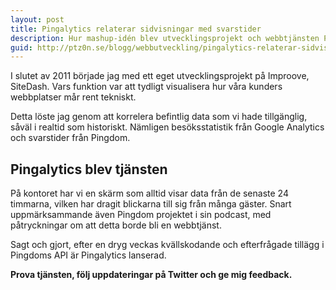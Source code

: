 ```yaml
---
layout: post
title: Pingalytics relaterar sidvisningar med svarstider
description: Hur mashup-idén blev utvecklingsprojekt och webbtjänsten Pingalytics.
guid: http://ptz0n.se/blogg/webbutveckling/pingalytics-relaterar-sidvisningar-med-svarstider/
---
```


I slutet av 2011 började jag med ett eget utvecklingsprojekt på Improove, SiteDash. Vars funktion var att tydligt visualisera hur våra kunders webbplatser mår rent tekniskt.

Detta löste jag genom att korrelera befintlig data som vi hade tillgänglig, såväl i realtid som historiskt. Nämligen besöksstatistik från Google Analytics och svarstider från Pingdom.

## Pingalytics blev tjänsten

På kontoret har vi en skärm som alltid visar data från de senaste 24 timmarna, vilken har dragit blickarna till sig från många gäster. Snart uppmärksammande även Pingdom projektet i sin podcast, med påtryckningar om att detta borde bli en webbtjänst.

Sagt och gjort, efter en dryg veckas kvällskodande och efterfrågade tillägg i Pingdoms API är Pingalytics lanserad.

__Prova tjänsten, följ uppdateringar på Twitter och ge mig feedback.__